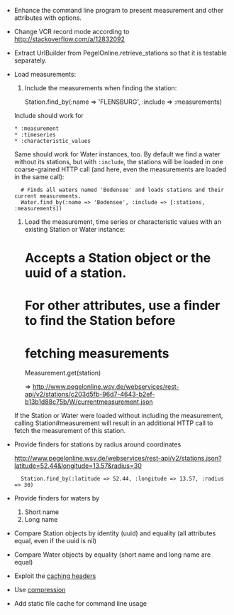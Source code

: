 * Enhance the command line program to present measurement and other attributes with options.

* Change VCR record mode according to http://stackoverflow.com/a/12832092

* Extract UrlBuilder from PegelOnline.retrieve_stations so that it is testable separately.

* Load measurements:

  1. Include the measurements when finding the station:

        Station.find_by(:name => 'FLENSBURG', :include => :measurements)

    Include should work for

      * :measurement
      * :timeseries
      * :characteristic_values

  Same should work for Water instances, too. By default we find a water without its stations, but with `:include`, the stations will be loaded in one coarse-grained HTTP call (and here, even the measurements are loaded in the same call):

        # Finds all waters named 'Bodensee' and loads stations and their current measurements.
        Water.find_by(:name => 'Bodensee', :include => [:stations, :measurements])

  1. Load the measurement, time series or characteristic values with an existing Station or Water instance:

        # Accepts a Station object or the uuid of a station.
        # For other attributes, use a finder to find the Station before
        # fetching measurements
        Measurement.get(station)

        => http://www.pegelonline.wsv.de/webservices/rest-api/v2/stations/c203d5fb-96d7-4643-b2ef-b13b1d88c75b/W/currentmeasurement.json

  If the Station or Water were loaded without including the measurement, calling Station#measurement will result in an additional HTTP call to fetch the measurement of this station.

* Provide finders for stations by radius around coordinates

    http://www.pegelonline.wsv.de/webservices/rest-api/v2/stations.json?latitude=52.44&longitude=13.57&radius=30

        Station.find_by(:latitude => 52.44, :longitude => 13.57, :radius => 30)

* Provide finders for waters by

  1. Short name
  1. Long name

* Compare Station objects by identity (uuid) and equality (all attributes equal, even if the uuid is nil)

* Compare Water objects by equality (short name and long name are equal)

* Exploit the [caching headers](http://www.pegelonline.wsv.de/webservice/dokuRestapi#caching)

* Use [compression](http://www.pegelonline.wsv.de/webservice/dokuRestapi#compression)

* Add static file cache for command line usage
